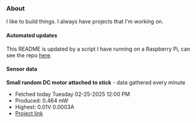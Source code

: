 ### About
I like to build things. I always have projects that I'm working on.

#### Automated updates
This README is updated by a script I have running on a Raspberry Pi, can see the repo [here](https://github.com/jdc-cunningham/raspi-git-repo-updater).

#### Sensor data


**Small random DC motor attached to stick** - data gathered every minute
- Fetched today Tuesday 02-25-2025 12:00 PM
- Produced: 0.464 mW
- Highest: 0.01V 0.0003A
- [Project link](https://github.com/jdc-cunningham/turbine-raspi)